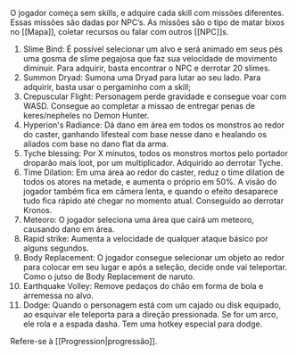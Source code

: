 O jogador começa sem skills, e adquire cada skill com missões diferentes. Essas missões são dadas por NPC’s. As missões são o tipo de matar bixos no [[Mapa]], coletar recursos ou falar com outros [[NPC]]s.

1. Slime Bind: É possível selecionar um alvo e será animado em seus pés uma gosma de slime pegajosa que faz sua velocidade de movimento diminuir. Para adquirir, basta encontrar o NPC e derrotar 20 slimes. 
2. Summon Dryad: Sumona uma Dryad para lutar ao seu lado. Para adquirir, basta usar o pergaminho com a skill;
3. Crepuscular Flight: Personagem perde gravidade e consegue voar com WASD. Consegue ao completar a missao de entregar penas de keres/nepheles no Demon Hunter.
4. Hyperion's Radiance: Dá dano em área em todos os monstros ao redor do caster, ganhando lifesteal com base nesse dano e healando os aliados com base no dano flat da arma. 
5. Tyche blessing: Por X minutos, todos os monstros mortos pelo portador droparão mais loot, por um multiplicador. Adquirido ao derrotar Tyche.
6. Time Dilation: Em uma área ao redor do caster, reduz o time dilation de todos os atores na metade, e aumenta o próprio em 50%. A visão do jogador também fica em câmera lenta, e quando o efeito desaparece tudo fica rápido até chegar no momento atual. Conseguido ao derrotar Kronos.
7. Meteoro: O jogador seleciona uma área que cairá um meteoro, causando dano em área.
8. Rapid strike: Aumenta a velocidade de qualquer ataque básico por alguns segundos.
9. Body Replacement: O jogador consegue selecionar um objeto ao redor para colocar em seu lugar e após a seleção, decide onde vai teleportar. Como o jutso de Body Replacement de naruto.
10. Earthquake Volley: Remove pedaços do chão em forma de bola e arremessa no alvo.
11. Dodge: Quando o personagem está com um cajado ou disk equipado, ao esquivar ele teleporta para a direção pressionada. Se for um arco, ele rola e a espada dasha. Tem uma hotkey especial para dodge.

Refere-se à [[Progression|progressão]].